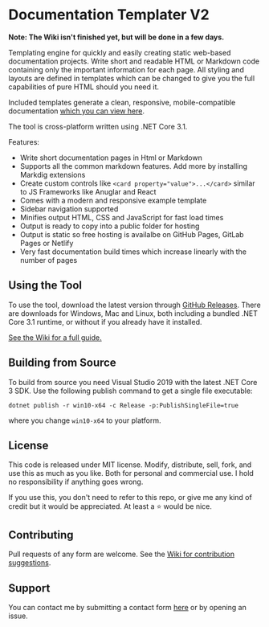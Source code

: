 # Documentation Templater V2

**Note: The Wiki isn't finished yet, but will be done in a few days.**

Templating engine for quickly and easily creating static web-based documentation projects. Write short and readable HTML or Markdown code containing only the important information for each page. All styling and layouts are defined in templates which can be changed to give you the full capabilities of pure HTML should you need it.

Included templates generate a clean, responsive, mobile-compatible documentation [which you can view here](https://documentation-templater-sample.jam-es.com/).

The tool is cross-platform written using .NET Core 3.1.

Features:
- Write short documentation pages in Html or Markdown
- Supports all the common markdown features. Add more by installing Markdig extensions
- Create custom controls like `<card property="value">...</card>` similar to JS Frameworks like Anuglar and React
- Comes with a modern and responsive example template
- Sidebar navigation supported
- Minifies output HTML, CSS and JavaScript for fast load times
- Output is ready to copy into a public folder for hosting
- Output is static so free hosting is availalbe on GitHub Pages, GitLab Pages or Netlify
- Very fast documentation build times which increase linearly with the number of pages

## Using the Tool

To use the tool, download the latest version through [GitHub Releases](https://github.com/James231/documentation-templater/releases). There are downloads for Windows, Mac and Linux, both including a bundled .NET Core 3.1 runtime, or without if you already have it installed.

[See the Wiki for a full guide.]()

## Building from Source

To build from source you need Visual Studio 2019 with the latest .NET Core 3 SDK. Use the following publish command to get a single file executable:
```
dotnet publish -r win10-x64 -c Release -p:PublishSingleFile=true
```
where you change `win10-x64` to your platform.

## License

This code is released under MIT license. Modify, distribute, sell, fork, and use this as much as you like. Both for personal and commercial use. I hold no responsibility if anything goes wrong.

If you use this, you don't need to refer to this repo, or give me any kind of credit but it would be appreciated. At least a :star: would be nice.

## Contributing

Pull requests of any form are welcome. See the [Wiki for contribution suggestions]().

## Support

You can contact me by submitting a contact form [here](https://jam-es.com) or by opening an issue.